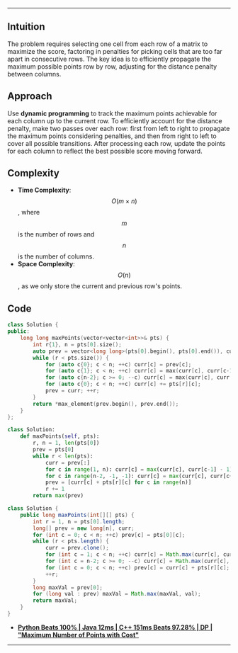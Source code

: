 ---

## Intuition
The problem requires selecting one cell from each row of a matrix to maximize the score, factoring in penalties for picking cells that are too far apart in consecutive rows. The key idea is to efficiently propagate the maximum possible points row by row, adjusting for the distance penalty between columns.

## Approach
Use **dynamic programming** to track the maximum points achievable for each column up to the current row. To efficiently account for the distance penalty, make two passes over each row: first from left to right to propagate the maximum points considering penalties, and then from right to left to cover all possible transitions. After processing each row, update the points for each column to reflect the best possible score moving forward.

## Complexity
- **Time Complexity**: $$O(m \times n)$$, where $$m$$ is the number of rows and $$n$$ is the number of columns.
- **Space Complexity**: $$O(n)$$, as we only store the current and previous row's points.

## Code

```cpp []
class Solution {
public:
    long long maxPoints(vector<vector<int>>& pts) {
        int r{1}, n = pts[0].size();
        auto prev = vector<long long>(pts[0].begin(), pts[0].end()), curr = prev;
        while (r < pts.size()) {
            for (auto c{0}; c < n; ++c) curr[c] = prev[c];
            for (auto c{1}; c < n; ++c) curr[c] = max(curr[c], curr[c-1] - 1);
            for (auto c{n-2}; c >= 0; --c) curr[c] = max(curr[c], curr[c+1] - 1);
            for (auto c{0}; c < n; ++c) curr[c] += pts[r][c];
            prev = curr; ++r;
        }
        return *max_element(prev.begin(), prev.end());
    }
};
```

```python []
class Solution:
    def maxPoints(self, pts):
        r, n = 1, len(pts[0])
        prev = pts[0]
        while r < len(pts):
            curr = prev[:]
            for c in range(1, n): curr[c] = max(curr[c], curr[c-1] - 1)
            for c in range(n-2, -1, -1): curr[c] = max(curr[c], curr[c+1] - 1)
            prev = [curr[c] + pts[r][c] for c in range(n)]
            r += 1
        return max(prev)
```

```java []
class Solution {
    public long maxPoints(int[][] pts) {
        int r = 1, n = pts[0].length;
        long[] prev = new long[n], curr;
        for (int c = 0; c < n; ++c) prev[c] = pts[0][c];
        while (r < pts.length) {
            curr = prev.clone();
            for (int c = 1; c < n; ++c) curr[c] = Math.max(curr[c], curr[c-1] - 1);
            for (int c = n-2; c >= 0; --c) curr[c] = Math.max(curr[c], curr[c+1] - 1);
            for (int c = 0; c < n; ++c) prev[c] = curr[c] + pts[r][c];
            ++r;
        }
        long maxVal = prev[0];
        for (long val : prev) maxVal = Math.max(maxVal, val);
        return maxVal;
    }
}
```

- **[Python Beats 100% | Java 12ms | C++ 151ms Beats 97.28% | DP | "Maximum Number of Points with Cost"](https://leetcode.com/problems/maximum-number-of-points-with-cost/solutions/5647965/python-beats-100-java-12ms-c-151ms-beats-97-28-dp-maximum-number-of-points-with-cost)**

---